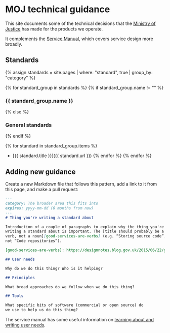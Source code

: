 # MOJ technical guidance

This site documents some of the technical decisions that the
[Ministry of Justice](https://www.gov.uk/government/organisations/ministry-of-justice)
has made for the products we operate.

It complements the [Service Manual](https://www.gov.uk/service-manual),
which covers service design more broadly.

## Standards

{% assign standards = site.pages
  | where: "standard", true
  | group_by: "category" %}

{% for standard_group in standards %}
{% if standard_group.name != "" %}
### {{ standard_group.name }}
{% else %}
### General standards
{% endif %}

{% for standard in standard_group.items %}
- [{{ standard.title }}]({{ standard.url }})
{% endfor %}
{% endfor %}

## Adding new guidance

Create a new Markdown file that follows this pattern, add a link to it
from this page, and make a pull request:

```markdown
---
category: The broader area this fits into
expires: yyyy-mm-dd (6 months from now)
---
# Thing you're writing a standard about

Introduction of a couple of paragraphs to explain why the thing you're
writing a standard about is important. The [title should probably be a
verb, not a noun][good-services-are-verbs] (e.g. “Storing source code”,
not “Code repositories”).

[good-services-are-verbs]: https://designnotes.blog.gov.uk/2015/06/22/good-services-are-verbs-2/

## User needs

Why do we do this thing? Who is it helping?

## Principles

What broad approaches do we follow when we do this thing?

## Tools

What specific bits of software (commercial or open source) do
we use to help us do this thing?
```

The service manual has some useful information on
[learning about and writing user needs](https://www.gov.uk/service-manual/user-research/start-by-learning-user-needs).
